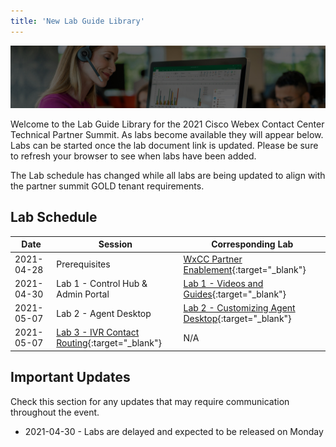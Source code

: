 ```yaml
---
title: 'New Lab Guide Library'
---
```


![Banner](images/wxccbanner.jpg)

Welcome to the Lab Guide Library for the 2021 Cisco Webex Contact Center Technical Partner Summit. As labs become available they will appear below. Labs can be started once the lab document link is updated. Please be sure to refresh your browser to see when labs have been added.

The Lab schedule has changed while all labs are being updated to align with the partner summit GOLD tenant requirements.

## Lab Schedule

| Date       | Session                                                           | Corresponding Lab                                                                                      |
| ---------- | ----------------------------------------------------------------- | ------------------------------------------------------------------------------------------------------ |
| 2021-04-28 | Prerequisites                                                     | [WxCC Partner Enablement](https://cisco.sharepoint.com/sites/WxCCPartnerEnablement){:target="\_blank"} |
| 2021-04-30 | Lab 1 - Control Hub & Admin Portal                                | [Lab 1 - Videos and Guides](labsnew/Lab1.md){:target="\_blank"}                                        |
| 2021-05-07 | Lab 2 - Agent Desktop                                             | [Lab 2 - Customizing Agent Desktop](labsnew/Lab2AgentDesktop.md){:target="\_blank"}                                                                                                   |
| 2021-05-07 | [Lab 3 - IVR Contact Routing](labsnew/Lab1.md){:target="\_blank"} | N/A                                                                                                    |

## Important Updates

Check this section for any updates that may require communication throughout the event.

- 2021-04-30 - Labs are delayed and expected to be released on Monday
